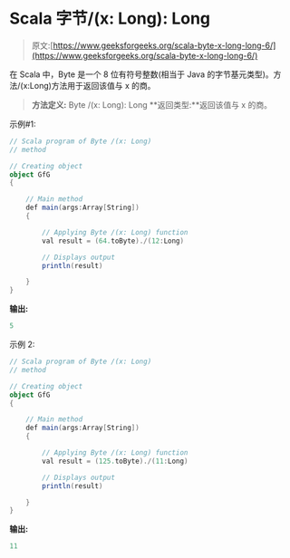# Scala 字节/(x: Long): Long

> 原文:[https://www.geeksforgeeks.org/scala-byte-x-long-long-6/](https://www.geeksforgeeks.org/scala-byte-x-long-long-6/)

在 Scala 中，Byte 是一个 8 位有符号整数(相当于 Java 的字节基元类型)。方法/(x:Long)方法用于返回该值与 x 的商。

> **方法定义:** Byte /(x: Long): Long
> **返回类型:**返回该值与 x 的商。

示例#1:

```scala
// Scala program of Byte /(x: Long)
// method 

// Creating object 
object GfG 
{ 

    // Main method 
    def main(args:Array[String]) 
    { 

        // Applying Byte /(x: Long) function 
        val result = (64.toByte)./(12:Long) 

        // Displays output 
        println(result) 

    } 
} 
```

**输出:**

```scala
5
```

示例 2:

```scala
// Scala program of Byte /(x: Long)
// method 

// Creating object 
object GfG 
{ 

    // Main method 
    def main(args:Array[String]) 
    { 

        // Applying Byte /(x: Long) function 
        val result = (125.toByte)./(11:Long) 

        // Displays output 
        println(result) 

    } 
} 
```

**输出:**

```scala
11
```
